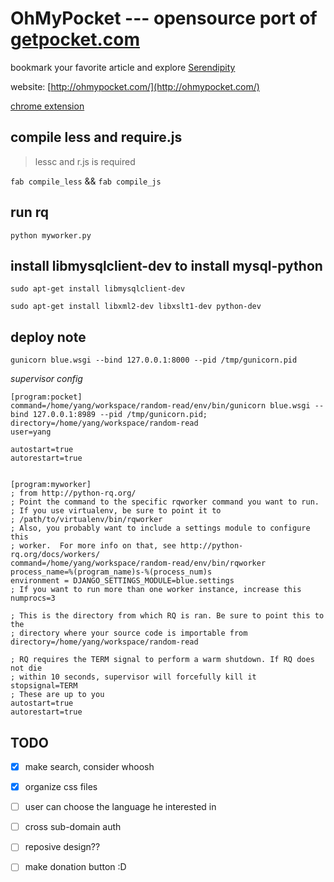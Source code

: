 OhMyPocket --- opensource port of [getpocket.com](https://getpocket.com/)
===========

bookmark your favorite article and explore [Serendipity](http://en.wikipedia.org/wiki/Serendipity)

website: [http://ohmypocket.com/](http://ohmypocket.com/)

[chrome extension](https://chrome.google.com/webstore/detail/ohmypocket/fohphbjhkhgnkcpbjfieodolhbllaeff)


## compile less and require.js

> lessc and r.js is required

`fab compile_less` && `fab compile_js`

## run rq

`python myworker.py`

## install libmysqlclient-dev to install mysql-python  

`sudo apt-get install libmysqlclient-dev`

`sudo apt-get install libxml2-dev libxslt1-dev python-dev`


## deploy note

`gunicorn blue.wsgi --bind 127.0.0.1:8000 --pid /tmp/gunicorn.pid`


*supervisor config*
```
[program:pocket]
command=/home/yang/workspace/random-read/env/bin/gunicorn blue.wsgi --bind 127.0.0.1:8989 --pid /tmp/gunicorn.pid;
directory=/home/yang/workspace/random-read
user=yang

autostart=true
autorestart=true


[program:myworker]
; from http://python-rq.org/ 
; Point the command to the specific rqworker command you want to run.
; If you use virtualenv, be sure to point it to
; /path/to/virtualenv/bin/rqworker
; Also, you probably want to include a settings module to configure this
; worker.  For more info on that, see http://python-rq.org/docs/workers/
command=/home/yang/workspace/random-read/env/bin/rqworker
process_name=%(program_name)s-%(process_num)s
environment = DJANGO_SETTINGS_MODULE=blue.settings
; If you want to run more than one worker instance, increase this
numprocs=3

; This is the directory from which RQ is ran. Be sure to point this to the
; directory where your source code is importable from
directory=/home/yang/workspace/random-read

; RQ requires the TERM signal to perform a warm shutdown. If RQ does not die
; within 10 seconds, supervisor will forcefully kill it
stopsignal=TERM
; These are up to you
autostart=true
autorestart=true

```


## TODO
- [x] make search, consider whoosh
- [x] organize css files
- [ ] user can choose the language he interested in
- [ ] cross sub-domain auth
- [ ] reposive design??
- [ ] make donation button :D







